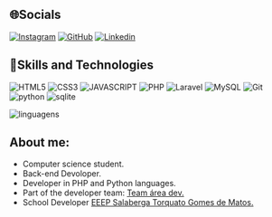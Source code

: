 ## 🌐Socials 

[![Instagram](https://img.shields.io/badge/Instagram-E4405F?style=for-the-badge&logo=instagram&logoColor=white)](https://www.instagram.com/p_.uchoa/)
[![GitHub](https://img.shields.io/badge/GitHub-100000?style=for-the-badge&logo=github&logoColor=white)](https://github.com/Uchoadev16)
[![Linkedin](https://img.shields.io/badge/LinkedIn-0077B5?style=for-the-badge&logo=linkedin&logoColor=white)](https://www.linkedin.com/in/pedro-uch%C3%B4a-de-abreu-67723429a/?utm_source=share&utm_campaign=share_via&utm_content=profile&utm_medium=android_app)



## 📗Skills and Technologies
![HTML5](https://img.shields.io/badge/HTML5-E34F26?style=for-the-badge&logo=html5&logoColor=white)
![CSS3](https://img.shields.io/badge/CSS3-1572B6?style=for-the-badge&logo=css3&logoColor=white)
![JAVASCRIPT](https://img.shields.io/badge/JavaScript-F7DF1E?style=for-the-badge&logo=javascript&logoColor=black)
![PHP](https://img.shields.io/badge/PHP-777BB4?style=for-the-badge&logo=php&logoColor=white)
![Laravel](https://img.shields.io/badge/Laravel-FF2D20?style=for-the-badge&logo=laravel&logoColor=white)
![MySQL](https://img.shields.io/badge/MySQL-00000F?style=for-the-badge&logo=mysql&logoColor=white)
![Git](https://img.shields.io/badge/GIT-E44C30?style=for-the-badge&logo=git&logoColor=white)
![python](https://img.shields.io/badge/Python-14354C?style=for-the-badge&logo=python&logoColor=white)
![sqlite](https://img.shields.io/badge/SQLite-07405E?style=for-the-badge&logo=sqlite&logoColor=white)

![linguagens](https://github-readme-stats.vercel.app/api/top-langs/?username=Uchoadev16&theme=blue-green)

## About me:
<ul>
    <li>Computer science student.</li>
    <li>Back-end Devoloper.</li>
    <li>Developer in PHP and Python languages.</li>
    <li>Part of the developer team: <a href="https://github.com/teamAreadev">Team área dev.</a></li>
    <li>School Developer <a href="https://salaberga.com">EEEP Salaberga Torquato Gomes de Matos.</a></li>
</ul>
